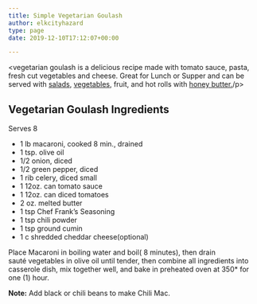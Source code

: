 ```yaml
---
title: Simple Vegetarian Goulash
author: elkcityhazard
type: page
date: 2019-12-10T17:12:07+00:00

---
```

<vegetarian goulash is a delicious recipe made with tomato sauce, pasta, fresh cut vegetables and cheese. Great for Lunch or Supper and can be served with [salads][1], [vegetables][2], fruit, and hot rolls with [honey butter.][3]/p>

## Vegetarian Goulash Ingredients

Serves 8

  * 1 lb macaroni, cooked 8 min., drained
  * 1 tsp. olive oil
  * 1/2 onion, diced
  * 1/2 green pepper, diced
  * 1 rib celery, diced small
  * 1 12oz. can tomato sauce
  * 1 12oz. can diced tomatoes
  * 2 oz. melted butter
  * 1 tsp Chef Frank&#8217;s Seasoning
  * 1 tsp chili powder
  * 1 tsp ground cumin
  * 1 c shredded cheddar cheese(optional)

Place Macaroni in boiling water and boil( 8 minutes), then drain  
sauté vegetables in olive oil until tender, then combine all ingredients into casserole dish, mix together well, and bake in preheated oven at 350* for one (1) hour.

**Note:** Add black or chili beans to make Chili Mac.

 [1]: /wordpress/vegetables-and-salad-recipes/
 [2]: /wordpress/hot-vegetables/
 [3]: /wordpress/shop/